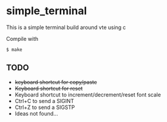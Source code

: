# simple_terminal

This is a simple terminal build around vte using c

Compile with

    $ make

## TODO

- ~~keyboard shortcut for copy/paste~~
- ~~Keyboard shortcut for reset~~
- Keyboard shortcut to increment/decrement/reset font scale
- Ctrl+C to send a SIGINT
- Ctrl+Z to send a SIGSTP
- Ideas not found...
